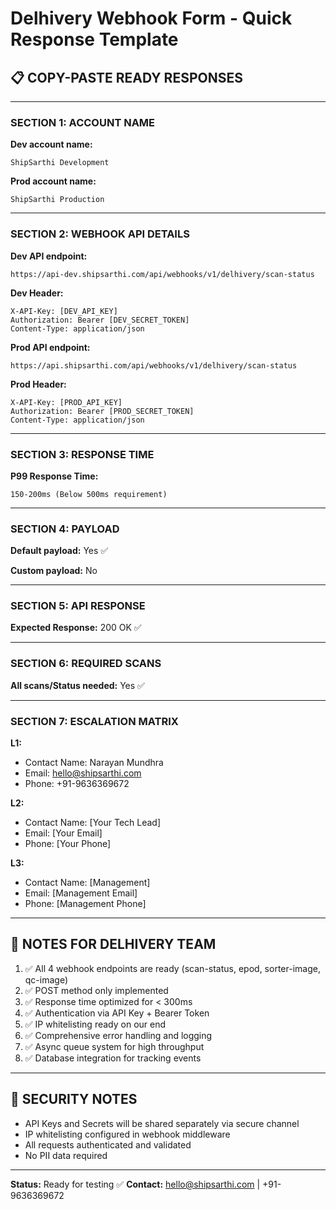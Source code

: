 # Delhivery Webhook Form - Quick Response Template

## 📋 COPY-PASTE READY RESPONSES

---

### SECTION 1: ACCOUNT NAME

**Dev account name:**
```
ShipSarthi Development
```

**Prod account name:**
```
ShipSarthi Production
```

---

### SECTION 2: WEBHOOK API DETAILS

**Dev API endpoint:**
```
https://api-dev.shipsarthi.com/api/webhooks/v1/delhivery/scan-status
```

**Dev Header:**
```
X-API-Key: [DEV_API_KEY]
Authorization: Bearer [DEV_SECRET_TOKEN]
Content-Type: application/json
```

**Prod API endpoint:**
```
https://api.shipsarthi.com/api/webhooks/v1/delhivery/scan-status
```

**Prod Header:**
```
X-API-Key: [PROD_API_KEY]
Authorization: Bearer [PROD_SECRET_TOKEN]
Content-Type: application/json
```

---

### SECTION 3: RESPONSE TIME

**P99 Response Time:**
```
150-200ms (Below 500ms requirement)
```

---

### SECTION 4: PAYLOAD

**Default payload:** Yes ✅

**Custom payload:** No

---

### SECTION 5: API RESPONSE

**Expected Response:** 200 OK ✅

---

### SECTION 6: REQUIRED SCANS

**All scans/Status needed:** Yes ✅

---

### SECTION 7: ESCALATION MATRIX

**L1:**
- Contact Name: Narayan Mundhra
- Email: hello@shipsarthi.com
- Phone: +91-9636369672

**L2:**
- Contact Name: [Your Tech Lead]
- Email: [Your Email]
- Phone: [Your Phone]

**L3:**
- Contact Name: [Management]
- Email: [Management Email]
- Phone: [Management Phone]

---

## 📝 NOTES FOR DELHIVERY TEAM

1. ✅ All 4 webhook endpoints are ready (scan-status, epod, sorter-image, qc-image)
2. ✅ POST method only implemented
3. ✅ Response time optimized for < 300ms
4. ✅ Authentication via API Key + Bearer Token
5. ✅ IP whitelisting ready on our end
6. ✅ Comprehensive error handling and logging
7. ✅ Async queue system for high throughput
8. ✅ Database integration for tracking events

---

## 🔐 SECURITY NOTES

- API Keys and Secrets will be shared separately via secure channel
- IP whitelisting configured in webhook middleware
- All requests authenticated and validated
- No PII data required

---

**Status:** Ready for testing ✅
**Contact:** hello@shipsarthi.com | +91-9636369672

